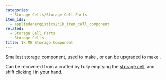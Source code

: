 ```yaml
---
categories:
  - Storage Cells/Storage Cell Parts
item_ids:
  - appliedenergistics2:1k_item_cell_component
related:
  - Storage Cell Parts
  - Storage Cells
title: 1k ME Storage Component
---
```


Smallest storage component, used to make <ItemLink
id="appliedenergistics2:1k_item_storage_cell"/>, or can be upgraded to
make <ItemLink id="appliedenergistics2:4k_item_cell_component"/>.

Can be recovered from a crafted <ItemLink
id="appliedenergistics2:1k_item_storage_cell"/> by fully emptying the
[storage cell](../../storage-cells.md), and shift clicking i in your
hand.

<RecipeFor id="appliedenergistics2:1k_item_cell_component"/>
